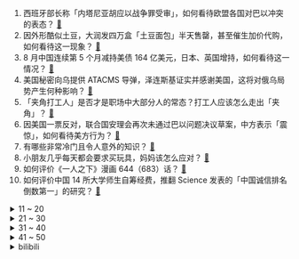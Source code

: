 1. 西班牙部长称「内塔尼亚胡应以战争罪受审」，如何看待欧盟各国对巴以冲突的表态？ [:link:](https://www.zhihu.com/question/626480652)
2. 因外形酷似土豆，大润发四万盒「土豆面包」半天售罄，甚至催生加价代购，如何看待这一现象？ [:link:](https://www.zhihu.com/question/626808734)
3. 8 月中国连续第 5 个月减持美债 164 亿美元，日本、英国增持，如何看待这一情况？ [:link:](https://www.zhihu.com/question/626784783)
4. 美国秘密向乌提供 ATACMS 导弹，泽连斯基证实并感谢美国，这将对俄乌局势产生何种影响？ [:link:](https://www.zhihu.com/question/626636474)
5. 「夹角打工人」是否才是职场中大部分人的常态？打工人应该怎么走出「夹角」？ [:link:](https://www.zhihu.com/question/626352307)
6. 因美国一票反对，联合国安理会再次未通过巴以问题决议草案，中方表示「震惊」，如何看待美方行为？ [:link:](https://www.zhihu.com/question/626784641)
7. 有哪些非常冷门且令人意外的知识？ [:link:](https://www.zhihu.com/question/624741777)
8. 小朋友几乎每天都会要求买玩具，妈妈该怎么应对？ [:link:](https://www.zhihu.com/question/596256856)
9. 如何评价《一人之下》漫画 644（683）话？ [:link:](https://www.zhihu.com/question/626928667)
10. 如何评价中国 14 所大学师生自筹经费，推翻 Science 发表的「中国诚信排名倒数第一」的研究？ [:link:](https://www.zhihu.com/question/626723557)
<details>
<summary>11 ~ 20</summary>

11. 如果给一艘二战时期的战列舰配一台算力约等于八十年代超级计算机的系统，对战力的提升有多大？ [:link:](https://www.zhihu.com/question/624958353)
12. 大一大二可以为考研做什么准备？ [:link:](https://www.zhihu.com/question/59611334)
13. 为什么现在砾石路车这么火，相比公路车和山地车有什么优势？ [:link:](https://www.zhihu.com/question/623909386)
14. 当你一个人游泳时，心情是怎样的？ [:link:](https://www.zhihu.com/question/625208765)
15. 错怪孩子需要道歉吗？ [:link:](https://www.zhihu.com/question/622827462)
16. 有人说「嫁对人，一辈子都不需要成熟；嫁错了，再柔弱都会变成女汉子」你如何看待这类说法？ [:link:](https://www.zhihu.com/question/622944913)
17. 四战全胜，如何评价《英雄联盟》S13 瑞士轮首轮 LPL 四支队伍的表现，以及第二轮瑞士轮对阵？ [:link:](https://www.zhihu.com/question/626834533)
18. 如果你是一个母亲或父亲，你会怎样去教育你的孩子？ [:link:](https://www.zhihu.com/question/626079436)
19. 有哪些大实话让你听了醍醐灌顶？ [:link:](https://www.zhihu.com/question/425291049)
20. 为什么很多男的到了中年突然开始炒股？ [:link:](https://www.zhihu.com/question/419997323)
</details>
<details>
<summary>21 ~ 30</summary>

21. 广州一宝马车碰撞出租车后撞桥墩侧翻起火，宝马司机身亡，事故原因可能是什么？ [:link:](https://www.zhihu.com/question/626787978)
22. 美剧中的外国人一顿饭只吃了个三明治就行了，他们饭量真的那么小吗？ [:link:](https://www.zhihu.com/question/27162329)
23. 上联：东坡居士，下联对什么？ [:link:](https://www.zhihu.com/question/626831626)
24. 写小说怎么样才能把读者写哭？ [:link:](https://www.zhihu.com/question/489708527)
25. 英国首相苏纳克 19 日将访问以色列，哪些信息值得关注？ [:link:](https://www.zhihu.com/question/626793210)
26. 如何看待越南足球技术总监称「无法理解中国足球水平为何这么低，甚至比越南还低一点，水平本应媲美巴西」？ [:link:](https://www.zhihu.com/question/626496133)
27. 敢不敢晒出你见过最离谱的游戏道具？ [:link:](https://www.zhihu.com/question/625868027)
28. 可以分享一张你相册里的落日夕阳吗？ [:link:](https://www.zhihu.com/question/625582631)
29. 推荐几本好书可以吗？ [:link:](https://www.zhihu.com/question/577618428)
30. 如何看待好莱坞索尼影业将翻拍贾玲执导的电影《你好，李焕英》，你对此期待吗？ [:link:](https://www.zhihu.com/question/626801422)
</details>
<details>
<summary>31 ~ 40</summary>

31. 为什么被称为「背着燃油充电宝」的增程式电动车在争议声中越卖越好？我国增程式电动车发展处在什么水平？ [:link:](https://www.zhihu.com/question/626797416)
32. 你们能想起来小时候最远的事是什么吗？ [:link:](https://www.zhihu.com/question/571251315)
33. 大学时期，你们宿舍里独来独往的那个人怎么样了？ [:link:](https://www.zhihu.com/question/391452296)
34. 《暗黑破坏神 4》Steam 褒贬不一，你对该游戏有哪些评价？ [:link:](https://www.zhihu.com/question/626616040)
35. 英伟达 RTX 4090 显卡全网大面积断货，库存几近被扫光，最高涨至 5 万元，哪些信息值得关注？ [:link:](https://www.zhihu.com/question/626834534)
36. S13 瑞士轮首轮 LNG 1:0 击败 FNC，如何评价这场比赛？ [:link:](https://www.zhihu.com/question/626880644)
37. 「如果生活只剩下工作，工作也失去了原本的意义」业余时间会如何调节工作的苦？ [:link:](https://www.zhihu.com/question/626820066)
38. 9 月 70 城房价出炉，一线城市二手房环比连降 4 个月首次转涨，如何解读未来房价走势？ [:link:](https://www.zhihu.com/question/626794659)
39. 上海优化公积金首套房认定标准，100 万元贷款 30 年每月少还 262 元，哪些信息值得关注？ [:link:](https://www.zhihu.com/question/626709921)
40. 特斯拉三季度净利润同比下滑 44%，毛利率创 4 年新低，马斯克称将坚持继续降价，如何看待这一策略？ [:link:](https://www.zhihu.com/question/626901506)
</details>
<details>
<summary>41 ~ 50</summary>

41. 马斯克表示「特斯拉将坚持继续降价」，哪些信息值得关注？ [:link:](https://www.zhihu.com/question/626825036)
42. 9 月一线城市商品住宅价格环比稳中微涨，二三线城市商品房价格环比下降，如何解读这一数据？ [:link:](https://www.zhihu.com/question/626793520)
43. occupancy network对自动驾驶能带来多大的提升？会让激光雷达变得鸡肋吗？ [:link:](https://www.zhihu.com/question/614057120)
44. S13 瑞士轮首轮焦点战 BLG 1:0 力克 KT，如何评价这场比赛？ [:link:](https://www.zhihu.com/question/626892841)
45. S13 入围赛首轮 WBG 1:0 NRG 取得开门红，如何评价这场比赛？ [:link:](https://www.zhihu.com/question/626878598)
46. S13 瑞士轮首轮焦点战 G2 1:0 击败 DK 收获开门红，如何评价这场比赛？ [:link:](https://www.zhihu.com/question/626847065)
47. S13 瑞士轮第二日败者组对阵出炉，韩国欧洲陷入「全面内战」，对此你有什么想说？ [:link:](https://www.zhihu.com/question/626907122)
48. OPPO Find N3正式发布，如何评价此作的巨大变化和跃进创新，实际体验如何？ [:link:](https://www.zhihu.com/question/626675911)
49. 能分享你相册里最青春的照片吗？ [:link:](https://www.zhihu.com/question/619248459)
50. 2023 年创维壁纸电视怎么样，双十一值得买吗？ [:link:](https://www.zhihu.com/question/626802663)
</details><details>
<summary>bilibili</summary>

</details>